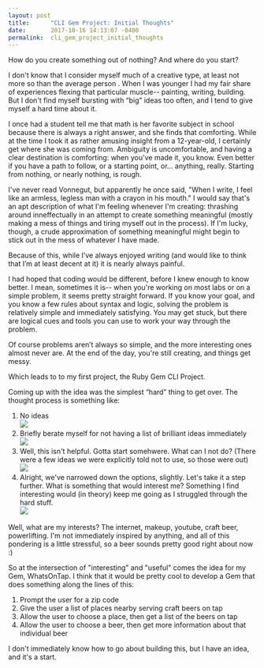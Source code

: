 ```yaml
---
layout: post
title:      "CLI Gem Project: Initial Thoughts"
date:       2017-10-16 14:13:07 -0400
permalink:  cli_gem_project_initial_thoughts
---
```



How do you create something out of nothing? And where do you start?

I don't know that I consider myself much of a creative type, at least not more so than the average person . When I was younger I had my fair share of experiences flexing that particular muscle-- painting, writing, building. But I don't find myself bursting with “big” ideas too often, and I tend to give myself a hard time about it.

I once had a student tell me that math is her favorite subject in school because there is always a right answer, and she finds that comforting. While at the time I took it as rather amusing insight from a 12-year-old, I certainly get where she was coming from. Ambiguity is uncomfortable, and having a clear destination is comforting: when you've made it, you know. Even better if you have a path to follow, or a starting point, or... anything, really. Starting from nothing, or nearly nothing, is rough.

I've never read Vonnegut, but apparently he once said, "When I write, I feel like an armless, legless man with a crayon in his mouth." I would say that's an apt description of what I'm feeling whenever I'm creating: thrashing around inneffectually in an attempt to create something meaningful (mostly making a mess of things and tiring myself out in the process). If I'm lucky, though, a crude approximation of something meaningful might begin to stick out in the mess of whatever I have made. 

Because of this, while I’ve always enjoyed writing (and would like to think that I’m at least decent at it) it is nearly always painful.

I had hoped that coding would be different, before I knew enough to know better. I mean, sometimes it is-- when you're working on most labs or on a simple problem, it seems pretty straight forward. If you know your goal, and you know a few rules about syntax and logic, solving the problem is relatively simple and immediately satisfying. You may get stuck, but there are logical cues and tools you can use to work your way through the problem. 

Of course problems aren’t always so simple, and the more interesting ones almost never are.
At the end of the day, you're still creating, and things get messy.

Which leads to to my first project, the Ruby Gem CLI Project.

Coming up with the idea was the simplest “hard” thing to get over.  The thought process is something like:
1. No ideas 
<br>![](http://media1.picsearch.com/is?HuUbNlGRJzgEVok1Bzhnkjvn9wFoR90gclcAO5m5Kj8&height=339)
2. Briefly berate myself for not having a list of brilliant ideas immediately
<br>![](http://media3.picsearch.com/is?D2rK2O-KRIxqPRSKVgN3D7KkH8Ptcc0pz_yG3M1ZJtE&height=272)
3. Well, this isn't helpful. Gotta start somehwere. What can I not do? (There were a few ideas we were explicitly told not to use, so those were out)
<br>![](http://media2.picsearch.com/is?9OcOvpWqgf1XxbkmpROcwwb4xgJu4on-D96oEplG0XM&height=327)
4. Alright, we've narrowed down the options, slightly. Let's take it a step further. What is something that would interest me? Something I find interesting would (in theory) keep me going as I struggled through the hard stuff. 
<br>![](http://media4.picsearch.com/is?cgvWS4A7UJ-IqivH3Xm3XNcmqY7PjikYXj-X4YXQDWI&height=266)

Well, what are my interests? The internet, makeup, youtube, craft beer, powerlifting. I'm not immediately inspired by anything, and all of this pondering is a little stressful, so a beer sounds pretty good right about now :)

So at the intersection of "interesting" and "useful" comes the idea for my Gem, WhatsOnTap. I think that it would be pretty cool to develop a Gem that does something along the lines of this:
1. Prompt the user for a zip code
2. Give the user a list of places nearby serving craft beers on tap
3. Allow the user to choose a place, then get a list of the beers on tap
4. Allow the user to choose a beer, then get more information about that individual beer

I don't immediately know how to go about building this, but I have an idea, and it's a start. 
